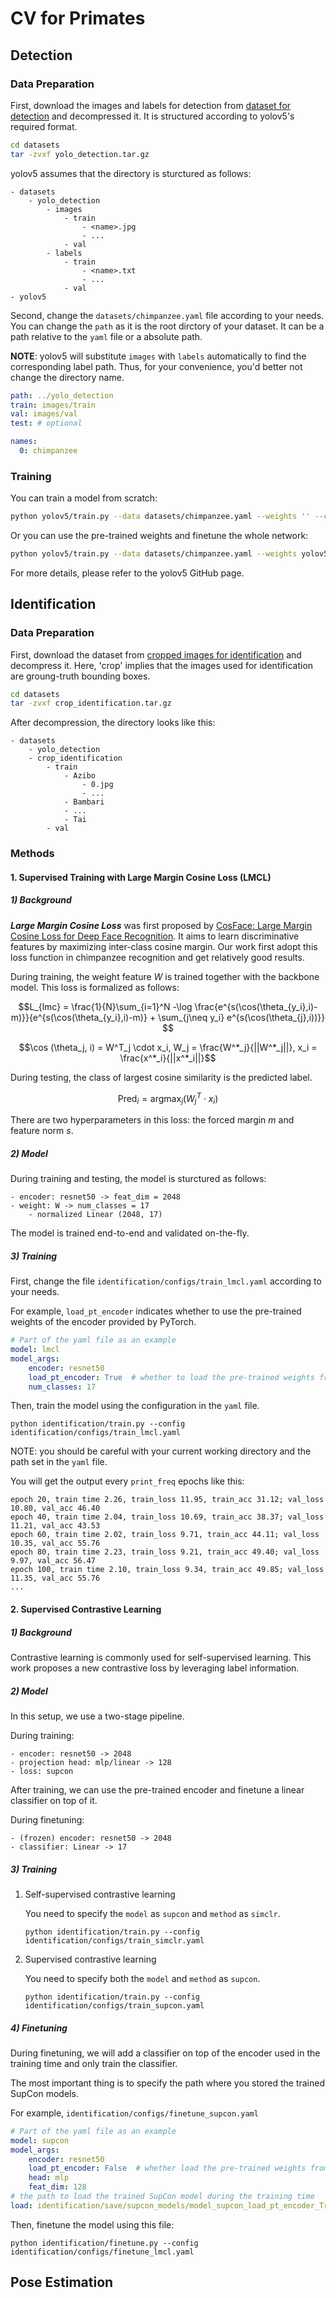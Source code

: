 # CV for Primates

## Detection

### Data Preparation
First, download the images and labels for detection from [dataset for detection](https://disk.pku.edu.cn:443/link/F87EB30E935982FC8082B81D88DDE55C) and decompressed it. It is structured according to yolov5's required format.

```bash
cd datasets
tar -zvxf yolo_detection.tar.gz
```

yolov5 assumes that the directory is sturctured as follows:
```
- datasets
    - yolo_detection
        - images
            - train
                - <name>.jpg
                - ...
            - val
        - labels
            - train
                - <name>.txt
                - ...
            - val
- yolov5
```

Second, change the `datasets/chimpanzee.yaml` file according to your needs. You can change the `path` as it is the root dirctory of your dataset. It can be a path relative to the `yaml` file or a absolute path.

**NOTE**: yolov5 will substitute `images` with `labels` automatically to find the corresponding label path. Thus, for your convenience, you'd better not change the directory name.
```yaml
path: ../yolo_detection
train: images/train
val: images/val
test: # optional

names:
  0: chimpanzee
```

### Training
You can train a model from scratch:
```bash
python yolov5/train.py --data datasets/chimpanzee.yaml --weights '' --cfg yolov5s.yaml --img 640
```
Or you can use the pre-trained weights and finetune the whole network:
```bash
python yolov5/train.py --data datasets/chimpanzee.yaml --weights yolov5s.pt --img 640
```
For more details, please refer to the yolov5 GitHub page.

## Identification
### Data Preparation
First, download the dataset from [cropped images for identification](https://disk.pku.edu.cn:443/link/4DE85DF2CC9B6F655615FF26A1D9E853) and decompress it.
Here, 'crop' implies that the images used for identification are groung-truth bounding boxes.

```bash
cd datasets
tar -zvxf crop_identification.tar.gz
```
After decompression, the directory looks like this:
```
- datasets
    - yolo_detection
    - crop_identification
        - train
            - Azibo
                - 0.jpg
                - ...
            - Bambari
            - ...
            - Tai
        - val
```

### Methods
#### 1. Supervised Training with Large Margin Cosine Loss (LMCL)
##### 1) Background
***Large Margin Cosine Loss*** was first proposed by [CosFace: Large Margin Cosine Loss for Deep Face Recognition](https://openaccess.thecvf.com/content_cvpr_2018/papers/Wang_CosFace_Large_Margin_CVPR_2018_paper.pdf). It aims to learn discriminative features by maximizing inter-class cosine margin. Our work first adopt this loss function in chimpanzee recognition and get relatively good results.

During training, the weight feature $W$ is trained together with the backbone model. This loss is formalized as follows:
```math
L_{lmc} = \frac{1}{N}\sum_{i=1}^N -\log \frac{e^{s(\cos(\theta_{y_i},i)-m)}}{e^{s(\cos(\theta_{y_i},i)-m)} + \sum_{j\neq y_i} e^{s(\cos(\theta_{j},i))}} 
```
```math
\cos (\theta_j, i) = W^T_j \cdot x_i, W_j = \frac{W^*_j}{||W^*_j||}, x_i = \frac{x^*_i}{||x^*_i||}
```

During testing, the class of largest cosine similarity is the predicted label.
```math
\text{Pred}_i = \text{argmax}_j (W^T_j \cdot x_i)
```
There are two hyperparameters in this loss: the forced margin $m$ and feature norm $s$.

##### 2) Model
During training and testing, the model is sturctured as follows:
```
- encoder: resnet50 -> feat_dim = 2048
- weight: W -> num_classes = 17
    - normalized Linear (2048, 17)
```
The model is trained end-to-end and validated on-the-fly.

##### 3) Training

First, change the file `identification/configs/train_lmcl.yaml` according to your needs. 

For example, `load_pt_encoder` indicates whether to use the pre-trained weights of the encoder provided by PyTorch. 

```yaml
# Part of the yaml file as an example
model: lmcl
model_args:
    encoder: resnet50
    load_pt_encoder: True  # whether to load the pre-trained weights from PyTorch
    num_classes: 17
```

Then, train the model using the configuration in the `yaml` file.
```
python identification/train.py --config identification/configs/train_lmcl.yaml
```
NOTE: you should be careful with your current working directory and the path set in the `yaml` file.

You will get the output every `print_freq` epochs like this:
```
epoch 20, train time 2.26, train_loss 11.95, train_acc 31.12; val_loss 10.80, val_acc 46.40
epoch 40, train time 2.04, train_loss 10.69, train_acc 38.37; val_loss 11.21, val_acc 43.53
epoch 60, train time 2.02, train_loss 9.71, train_acc 44.11; val_loss 10.35, val_acc 55.76
epoch 80, train time 2.23, train_loss 9.21, train_acc 49.40; val_loss 9.97, val_acc 56.47
epoch 100, train time 2.10, train_loss 9.34, train_acc 49.85; val_loss 11.35, val_acc 55.76
...
```

#### 2. Supervised Contrastive Learning
##### 1) Background
Contrastive learning is commonly used for self-supervised learning. This work proposes a new contrastive loss by leveraging label information. 
##### 2) Model
In this setup, we use a two-stage pipeline.

During training:
```
- encoder: resnet50 -> 2048
- projection head: mlp/linear -> 128
- loss: supcon
```
After training, we can use the pre-trained encoder and finetune a linear classifier on top of it.

During finetuning:
```
- (frozen) encoder: resnet50 -> 2048
- classifier: Linear -> 17
```

##### 3) Training

1. Self-supervised contrastive learning
   
    You need to specify the `model` as `supcon` and `method` as `simclr`.
    ```
    python identification/train.py --config identification/configs/train_simclr.yaml
    ```
2. Supervised contrastive learning
   
   You need to specify both the `model` and `method` as `supcon`.
    ```
    python identification/train.py --config identification/configs/train_supcon.yaml
    ```

##### 4) Finetuning
During finetuning, we will add a classifier on top of the encoder used in the training time and only train the classifier.

The most important thing is to specify the path where you stored the trained SupCon models.

For example, `identification/configs/finetune_supcon.yaml`
```yaml
# Part of the yaml file as an example
model: supcon
model_args:
    encoder: resnet50
    load_pt_encoder: False  # whether load the pre-trained weights from PyTorch
    head: mlp
    feat_dim: 128
# the path to load the trained SupCon model during the training time
load: identification/save/supcon_models/model_supcon_load_pt_encoder_True_optimizer_adam_bs_256_scheduler_exp/ckpt_epoch_300.pth
```

Then, finetune the model using this file:
```
python identification/finetune.py --config identification/configs/finetune_lmcl.yaml
```

## Pose Estimation
